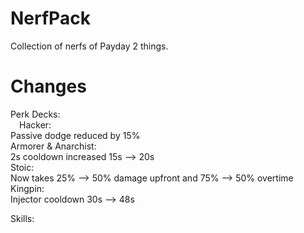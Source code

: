 # NerfPack
Collection of nerfs of Payday 2 things.

# Changes
Perk Decks:  
  &emsp;Hacker:  
    Passive dodge reduced by 15%  
  Armorer & Anarchist:  
    2s cooldown increased 15s --> 20s  
  Stoic:  
    Now takes 25% --> 50% damage upfront and 75% --> 50% overtime  
  Kingpin:  
    Injector cooldown 30s --> 48s  
   
 Skills:
